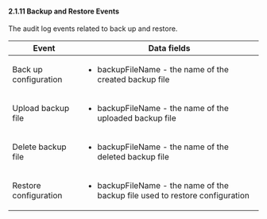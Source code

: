 #### 2.1.11 Backup and Restore Events

The audit log events related to back up and restore.

| Event                 | Data fields                                                                                  |
|-----------------------|----------------------------------------------------------------------------------------------|
| Back up configuration | <ul><li>backupFileName - the name of the created backup file</li></ul>                       |
| Upload backup file    | <ul><li>backupFileName - the name of the uploaded backup file</li></ul>                      |
| Delete backup file    | <ul><li>backupFileName - the name of the deleted backup file</li></ul>                       |
| Restore configuration | <ul><li>backupFileName - the name of the backup file used to restore configuration</li></ul> |